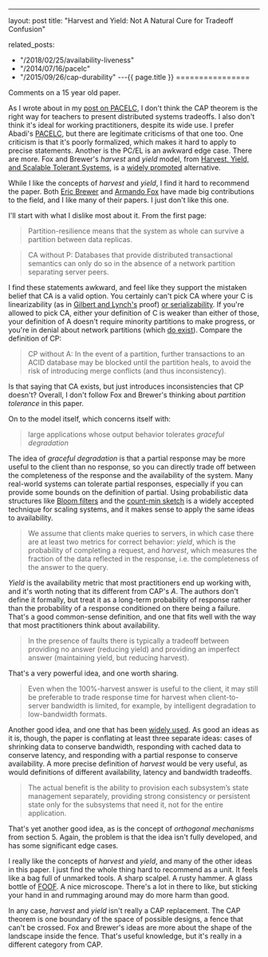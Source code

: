 ---
layout: post
title: "Harvest and Yield: Not A Natural Cure for Tradeoff Confusion"


related_posts:
  - "/2018/02/25/availability-liveness"
  - "/2014/07/16/pacelc"
  - "/2015/09/26/cap-durability"
---{{ page.title }}
================

<p class="meta">Comments on a 15 year old paper.</p>

As I wrote about in my [post on PACELC](http://brooker.co.za/blog/2014/07/16/pacelc.html), I don't think the CAP theorem is the right way for teachers to present distributed systems tradeoffs. I also don't think it's ideal for working practitioners, despite its wide use. I prefer Abadi's [PACELC](http://cs-www.cs.yale.edu/homes/dna/papers/abadi-pacelc.pdf), but there are legitimate criticisms of that one too. One criticism is that it's poorly formalized, which makes it hard to apply to precise statements. Another is the PC/EL is an awkward edge case. There are more. Fox and Brewer's *harvest* and *yield* model, from [Harvest, Yield, and Scalable Tolerant Systems](http://citeseerx.ist.psu.edu/viewdoc/download?doi=10.1.1.33.411&rep=rep1&type=pdf), is a [widely promoted](http://codahale.com/you-cant-sacrifice-partition-tolerance/) alternative. 

While I like the concepts of *harvest* and *yield*, I find it hard to recommend the paper. Both [Eric Brewer](http://www.cs.berkeley.edu/~brewer/) and [Armando Fox](http://www.eecs.berkeley.edu/Faculty/Homepages/fox.html) have made big contributions to the field, and I like many of their papers. I just don't like this one.

I'll start with what I dislike most about it. From the first page:

> Partition-resilience means that the system as whole can survive a partition between data replicas.

> CA without P: Databases that provide distributed transactional semantics can only do so in the absence of a network partition separating server peers.

I find these statements awkward, and feel like they support the mistaken belief that CA is a valid option. You certainly can't pick CA where your C is linearizability (as in [Gilbert and Lynch's](http://lpd.epfl.ch/sgilbert/pubs/BrewersConjecture-SigAct.pdf) proof) [or serializability](http://www.bailis.org/blog/linearizability-versus-serializability/#fn:hardness). If you're allowed to pick CA, either your definition of C is weaker than either of those, your definition of A doesn't require minority partitions to make progress, or you're in denial about network partitions (which [do exist](http://aphyr.com/posts/288-the-network-is-reliable)). Compare the definition of CP:

> CP without A: In the event of a partition, further transactions to an ACID database may be blocked until the partition heals, to avoid the risk of introducing merge conflicts (and thus inconsistency).

Is that saying that CA exists, but just introduces inconsistencies that CP doesn't? Overall, I don't follow Fox and Brewer's thinking about *partition tolerance* in this paper.

On to the model itself, which concerns itself with:

> large applications whose output behavior tolerates *graceful degradation*

The idea of *graceful degradation* is that a partial response may be more useful to the client than no response, so you can directly trade off between the completeness of the response and the availability of the system. Many real-world systems can tolerate partial responses, especially if you can provide some bounds on the definition of partial. Using probabilistic data structures like [Bloom filters](http://en.wikipedia.org/wiki/Bloom_filter) and the [count-min sketch](http://www.cse.unsw.edu.au/~cs9314/07s1/lectures/Lin_CS9314_References/cm-latin.pdf) is a widely accepted technique for scaling systems, and it makes sense to apply the same ideas to availability.

> We assume that clients make queries to servers, in which case there are at least two metrics for correct behavior: *yield*, which is the probability of completing a request, and *harvest*, which measures the fraction of the data reflected in the response, i.e. the completeness of the answer to the query.

*Yield* is the availability metric that most practitioners end up working with, and it's worth noting that its different from CAP's *A*. The authors don't define it formally, but treat it as a long-term probability of response rather than the probability of a response conditioned on there being a failure. That's a good common-sense definition, and one that fits well with the way that most practitioners think about availability.

> In the presence of faults there is typically a tradeoff between providing no answer (reducing yield) and providing an imperfect answer (maintaining yield, but reducing harvest).

That's a very powerful idea, and one worth sharing. 

> Even when the 100%-harvest answer is useful to the client, it may still be preferable to trade response time for harvest when client-to-server bandwidth is limited, for example, by intelligent degradation to low-bandwidth formats.

Another good idea, and one that has been [widely used](http://www.opera.com/mobile/mini). As good an ideas as it is, though, the paper is conflating at least three separate ideas: cases of shrinking data to conserve bandwidth, responding with cached data to conserve latency, and responding with a partial response to conserve availability. A more precise definition of *harvest* would be very useful, as would definitions of different availability, latency and bandwidth tradeoffs.

> The actual benefit is the ability to provision each subsystem’s state management separately, providing strong consistency or persistent state only for the subsystems that need it, not for the entire application.

That's yet another good idea, as is the concept of *orthogonal mechanisms* from section 5. Again, the problem is that the idea isn't fully developed, and has some significant edge cases.

I really like the concepts of *harvest* and *yield*, and many of the other ideas in this paper. I just find the whole thing hard to recommend as a unit. It feels like a bag full of unmarked tools. A sharp scalpel. A rusty hammer. A glass bottle of [FOOF](http://pipeline.corante.com/archives/2010/02/23/things_i_wont_work_with_dioxygen_difluoride.php). A nice microscope. There's a lot in there to like, but sticking your hand in and rummaging around may do more harm than good.

In any case, *harvest* and *yield* isn't really a CAP replacement. The CAP theorem is one boundary of the space of possible designs, a fence that can't be crossed. Fox and Brewer's ideas are more about the shape of the landscape inside the fence. That's useful knowledge, but it's really in a different category from CAP.